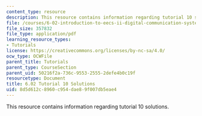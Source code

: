 ```yaml
---
content_type: resource
description: This resource contains information regarding tutorial 10 solutions.
file: /courses/6-02-introduction-to-eecs-ii-digital-communication-systems-fall-2012/8d5d612c8960c954dae89f007db5eae4_MIT6_02F12_tutor10_sol.pdf
file_size: 357832
file_type: application/pdf
learning_resource_types:
- Tutorials
license: https://creativecommons.org/licenses/by-nc-sa/4.0/
ocw_type: OCWFile
parent_title: Tutorials
parent_type: CourseSection
parent_uid: 50216f2a-736c-9553-2555-2defe4b0c19f
resourcetype: Document
title: 6.02 Tutorial 10 Solutions
uid: 8d5d612c-8960-c954-dae8-9f007db5eae4
---
```

This resource contains information regarding tutorial 10 solutions.